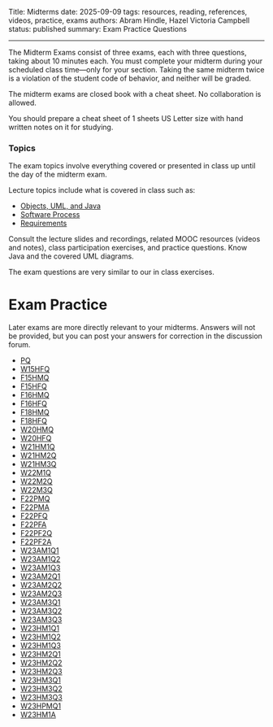 Title: Midterms
date: 2025-09-09
tags: resources, reading, references, videos, practice, exams
authors: Abram Hindle, Hazel Victoria Campbell
status: published
summary: Exam Practice Questions

---


The Midterm Exams consist of three exams, each with three questions,
taking about 10 minutes each. You must complete your midterm during
your scheduled class time—only for your section. Taking the same
midterm twice is a violation of the student code of behavior, and
neither will be graded.


The midterm exams are closed book with a cheat sheet. No collaboration
is allowed.

You  should prepare a cheat sheet of 1 sheets US Letter size with hand  written
notes on it for studying. 

### Topics

The exam topics involve everything covered or presented in class up until the
day of the midterm exam.

Lecture topics include what is covered in class such as:  

- [Objects, UML, and Java]({filename}/general/slides.html#objects-uml-java)
- [Software Process]({filename}/general/slides.html#software-process)
- [Requirements]({filename}/general/slides.html#requirements)

Consult  the lecture slides and recordings, related MOOC resources (videos and
notes), class participation exercises, and practice questions. Know Java  and
the covered UML diagrams.  

The exam questions are very similar to our in class exercises.

# Exam Practice

Later exams are more directly relevant to your midterms. Answers will
not be provided, but you can post your answers for correction in the
discussion forum.

* [PQ]({attach}practice/PracticeQuestions.pdf)
* [W15HFQ]({attach}practice/Final-2015-Winter.pdf)
* [F15HMQ]({attach}practice/Midterm8.pdf)
* [F15HFQ]({attach}practice/Final-2015-Fall.pdf)
* [F16HMQ]({attach}practice/Midterm9-2016-Fall.pdf)
* [F16HFQ]({attach}practice/Final-2016-Fall.pdf)
* [F18HMQ]({attach}practice/Midterm10-2018-Fall.pdf)
* [F18HFQ]({attach}practice/Final-2018-Fall.pdf)
* [W20HMQ]({attach}practice/Midterm11-2020-Winter.pdf)
* [W20HFQ]({attach}practice/CMPUT301W20B_EB1_Final.pdf)
* [W21HM1Q]({attach}practice/CMPUT301-Winter-2021-Midterm.pdf)
* [W21HM2Q]({attach}practice/CMPUT301-Winter-2021-Midterm2.pdf)
* [W21HM3Q]({attach}practice/CMPUT301-Winter-2021-Midterm3.pdf)
* [W22M1Q]({attach}practice/CMPUT301W22Midterm1.pdf)
* [W22M2Q]({attach}practice/CMPUT301W22Midterm2.pdf)
* [W22M3Q]({attach}practice/CMPUT301W22Midterm3.pdf)
* [F22PMQ]({attach}practice/f22pmq.pdf)
* [F22PMA]({attach}practice/f22pma.pdf)
* [F22PFQ]({attach}practice/f22pfq.pdf)
* [F22PFA]({attach}practice/f22pfa.pdf)
* [F22PF2Q]({attach}practice/f22pf2q.pdf)
* [F22PF2A]({attach}practice/f22pf2a.pdf)
* [W23AM1Q1]({filename}/resources/practice/w23am1q1.md)
* [W23AM1Q2]({filename}/resources/practice/w23am1q2.md)
* [W23AM1Q3]({filename}/resources/practice/w23am1q3.md)
* [W23AM2Q1]({filename}/resources/practice/w23am2q1.md)
* [W23AM2Q2]({filename}/resources/practice/w23am2q2.md)
* [W23AM2Q3]({filename}/resources/practice/w23am2q3.md)
* [W23AM3Q1]({filename}/resources/practice/w23am3q1.md)
* [W23AM3Q2]({filename}/resources/practice/w23am3q2.md)
* [W23AM3Q3]({filename}/resources/practice/w23am3q3.md)
* [W23HM1Q1]({filename}/resources/practice/w23hm1q1.md)
* [W23HM1Q2]({filename}/resources/practice/w23hm1q2.md)
* [W23HM1Q3]({filename}/resources/practice/w23hm1q3.md)
* [W23HM2Q1]({filename}/resources/practice/w23hm2q1.md)
* [W23HM2Q2]({filename}/resources/practice/w23hm2q2.md)
* [W23HM2Q3]({filename}/resources/practice/w23hm2q3.md)
* [W23HM3Q1]({filename}/resources/practice/w23hm3q1.md)
* [W23HM3Q2]({filename}/resources/practice/w23hm3q2.md)
* [W23HM3Q3]({filename}/resources/practice/w23hm3q3.md)
* [W23HPMQ1]({filename}/resources/practice/w23hpmq1.md)
* [W23HM1A]({filename}/resources/practice/w23hm1a.md)


